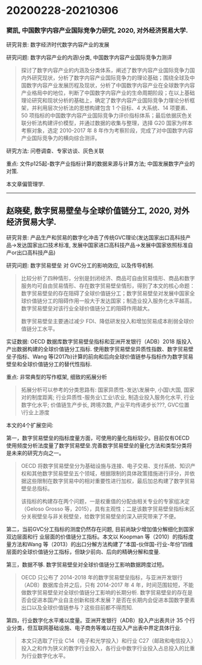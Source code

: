 # 20200228-20210306

### 窦凯, 中国数字内容产业国际竞争力研究, 2020, 对外经济贸易大学.

研究背景: 数字经济时代数字内容产业的发展

研究问题: 数字内容产业的内涵\分类, 中国数字内容产业国际竞争力测评

> 探讨了数字内容产业的内涵及分类体系，阐述了数字内容产业国际竞争力国内外研究现状，分析了数字内容产业国际竞争力的理论基础；围绕全球及中国数字内容产业发展历程及现状，分析了中国数字内容产业在全球数字内容产业格局中的地位，判断了中国数字内容产业的生命周期阶段；在以上基础理论研究和现状分析的基础上，确定了数字内容产业国际竞争力理论分析框架，并利用层次分析法的思想构建包含 1 个目标、4 大系统、14 项要素、50 项指标的中国数字内容产业国际竞争力评价指标体系；最后依据灰色关联分析法构建评价模型，并通过数据的收集与整理，选择 G20 国家为样本考察对象，选定 2010-2017 年 8 年作为考察阶段，完成了对中国数字内容产业国际竞争力的横向综合测评。

研究方法: 问卷调查、专家访谈、灰色关联

重点: 文件p125起-数字产业指标计算的数据来源与计算方法; 中国发展数字产业的对策.

本文章偏管理学.

---

## 赵晓斐, 数字贸易壁垒与全球价值链分工, 2020, 对外经济贸易大学.

研究背景: 产品生产和贸易的数字化冲击了传统GVC理论(发达国家出口高科技产品->发达国家出口技术标准, 发展中国家进口高科技产品->发展中国家依照标准自产or出口高科技产品)

研究问题: 数字贸易壁垒 对 GVC分工的影响效应, 以及传导机制.

> 比较分析了四种情形，分别是封闭经济、商品可自由贸易情形、商品和数字服务均可自由贸易情形、存在数字贸易壁垒情形，得到了本文的核心命题：数字贸易壁垒的存在阻碍了全球价值链分工；数字贸易壁垒对发展中国家全球价值链分工的阻碍作用一般大于发达国家；制造业投入服务化水平越高，数字贸易壁垒对该行业全球价值链分工的阻碍作用越大。
>
> 数字贸易壁垒主要通过减少 FDI、降低研发投入和增加贸易成本削弱全球价值链分工水平。

实证数据: OECD 数据库数字贸易壁垒指标和亚洲开发银行（ADB）2018 版投入产出数据构建的全球价值链分工指标. 使用数字贸易壁垒异质性指数、数字贸易壁垒子指标、Wang 等(2017b)计算的前向和后向全球价值链参与指标作为数字贸易壁垒和全球价值链分工的替代性指标.

重点: 非常典型的写作框架, 细致的拓展分析

> 拓展分析可以参考的分类思路有: 国家异质性-发达\发展中, 小国\大国, 国家对的制度距离; 行业异质性-服务业\工业\农业, 制造业投入服务化水平, 行业数字化水平; 价值链生产步长, 跨境次数, 产业平均传递步长???, GVC位置\行业上游度

本文的4个扩展空间: 

第一，数字贸易壁垒的指标度量方面，可使用的量化指标较少。目前仅有OECD 使用频度分析法度量了数字贸易壁垒.完善数字贸易壁垒的量化方法和类型分类将是未来的研究方向之一。

> OECD 将数字贸易壁垒分为基础设施与连接、电子交易、支付系统、知识产权和其他数字贸易壁垒五个领域，根据限制的具体政策措施进行评分，并依据这些限制在数字贸易中的相对重要性进行加权，最后加总构建了数字贸易壁垒总指标。
>
> 该指标的构建存在两个问题，一是权重值的分配由相关专业的专家组决定（Geloso Grosso 等，2015），具有主观性；二是该数字贸易壁垒指标未区分关税壁垒与非关税壁垒，给数字贸易壁垒的深入研究带来了不便。

第二，当前GVC分工指标的测度仍然存在问题, 目前尚缺少增加值分解细化到国家双边层面和行
业层面的价值链分工指标。本文以 Koopman 等（2010）的指标度量方法和Wang 等（2013）的出口分解方法构建了“本国-伙伴国-行业-年份”四维层面的全球价值链分工指标，但缺少前向、后向的精确分解和度量.

第三，数据不够. 数字贸易壁垒对全球价值链分工影响数据跨度过短。

> OECD 只公布了 2014-2018 年的数字贸易壁垒指标，与亚洲开发银行（ADB）数据库合并之后，只有 2014-2017 年 4 年，时间范围较短，不能做数字贸易壁垒对全球价值链分工影响的长期分析. 数字贸易壁垒的存在是否会促进本国产业自主创新和技术发展？是否在长期内会促进本国数字要素出口以及全球价值链参与？这些目前都不得而知.

第四，行业数字化水平难以度量。亚洲开发银行（ADB）投入产出表共计 35 个行业分类，但互联网基础设施、电子商务等难以在投入产出表中界定具体行业.

> 本文只选取了行业 C14（电子和光学投入）和行业 C27（邮政和电信投入）投入之和作为狭义的数字行业投入，各行业中数字行业投入占总投入的比重为行业数字化水平。
